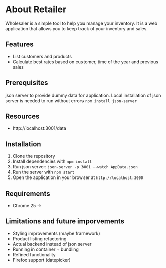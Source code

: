 # About Retailer
Wholesaler is a simple tool to help you manage your inventory. It is a web application that allows you to keep track of your inventory and sales.

## Features
* List customers and products
* Calculate best rates based on customer, time of the year and previous sales

## Prerequisites
json server to provide dummy data for application. Local installation of json server is needed to run without errors
```npm install json-server```

## Resources
* http://localhost:3001/data

## Installation
1. Clone the repository
2. Install dependencies with `npm install`
3. Run json server: `json-server -p 3001 --watch AppData.json`
3. Run the server with `npm start`
4. Open the application in your browser at `http://localhost:3000`

## Requirements
* Chrome 25 ->

## Limitations and future imporvements
* Styling improvements (maybe framework)
* Product listing refactoring
* Actual backend instead of json server
* Running in container + bundling
* Refined functionality
* Firefox support (datepicker)